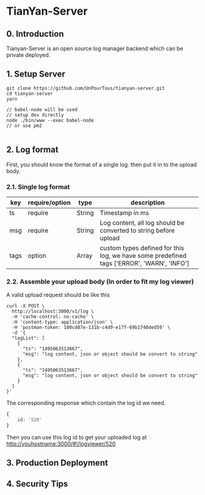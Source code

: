 # TianYan-Server 

## 0. Introduction 
Tianyan-Server is an open source log manager backend which can be private deployed.

## 1. Setup Server
```
git clone https://github.com/UnPourTous/tianyan-server.git
cd tianyan-server 
yarn 

// babel-node will be used
// setup dev directly
node ./bin/www --exec babel-node
// or use pm2 


```

## 2. Log format
First, you should know the format of a single log. then put it in to the upload body.

### 2.1. Single log format

key | require/option | type | description 
--- | --- | --- | ---
ts | require | String | Timestamp in ms 
|msg|require|String|Log content, all log should be converted to string before upload|
|tags|option|Array|custom types defined for this log, we have some predefined tags ['ERROR', 'WARN', 'INFO']|

### 2.2. Assemble your upload body (In order to fit my log viewer)

A valid upload request should be like this

``` shell
curl -X POST \
  http://localhost:3000/v1/log \
  -H 'cache-control: no-cache' \
  -H 'content-type: application/json' \
  -H 'postman-token: 100cd87e-131b-c4d9-e17f-69b1740ded59' \
  -d '{
  "logList": [
  	{
  	  "ts": "1495063513667",
      "msg": "log content, json or object should be convert to string"
  	}, 
  	{
  	  "ts": "1495063513667",
      "msg": "log content, json or object should be convert to string"
  	}
  ]
}'
```
The corresponding response which contain the log id we need.

``` js
{
	id: '520'
}
```

Then you can use this log id to get your uploaded log at [http://youhostname:3000/#!/logviewer/520](http://youhostname:3000/#!/logviewer/520)


## 3. Production Deployment


## 4. Security Tips
